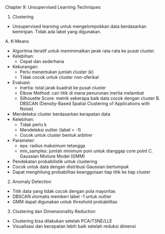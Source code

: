 Chapter 9: Unsupervised Learning Techniques

1. Clustering
- Unsupervised learning untuk mengelompokkan data berdasarkan kemiripan. Tidak ada label yang digunakan.

A. K-Means
- Algoritma iteratif untuk meminimalkan jarak rata-rata ke pusat cluster.
- Kelebihan:
  + Cepat dan sederhana
- Kekurangan:
  + Perlu menentukan jumlah cluster (k)
  + Tidak cocok untuk cluster non-sferikal
- Evaluasi:
  + Inertia: total jarak kuadrat ke pusat cluster
  + Elbow Method: cari titik di mana penurunan inertia melambat
  + Silhouette Score: metrik seberapa baik data cocok dengan cluster
B. DBSCAN (Density-Based Spatial Clustering of Applications with Noise)
- Mendeteksi cluster berdasarkan kerapatan data
- Kelebihan:
  + Tidak perlu k
  + Mendeteksi outlier (label = -1)
  + Cocok untuk cluster bentuk arbitrer
- Parameter:
  + eps: radius maksimum tetangga
  + min_samples: jumlah minimum poin untuk dianggap core point
C. Gaussian Mixture Model (GMM)
- Pendekatan probabilistik untuk clustering
- Cocok untuk data dengan distribusi Gaussian bertumpuk
- Dapat menghitung probabilitas keanggotaan tiap titik ke tiap cluster
2. Anomaly Detection
- Titik data yang tidak cocok dengan pola mayoritas
- DBSCAN otomatis memberi label -1 untuk outlier
- GMM dapat digunakan untuk threshold probabilitas
3. Clustering dan Dimensionality Reduction
- Clustering bisa dilakukan setelah PCA/TSNE/LLE
- Visualisasi dan kecepatan lebih baik setelah reduksi dimensi
